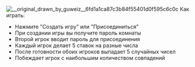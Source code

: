 ![__original_drawn_by_guweiz__6fd1a1ca87c3b84f55401d0f595c6c0c](https://github.com/user-attachments/assets/c283e04f-25c8-449b-ae2e-85c51e874a3d)
Как играть:
- Нажмите "Создать игру" или "Присоединиться"
- При создании игры вы получите пароль комнаты
- Второй игрок вводит пароль для присоединения
- Каждый игрок делает 5 ставок на разные числа
- После готовности обоих игроков выпадает 5 случайных чисел
- Побеждает игрок с наибольшим количеством совпадений
